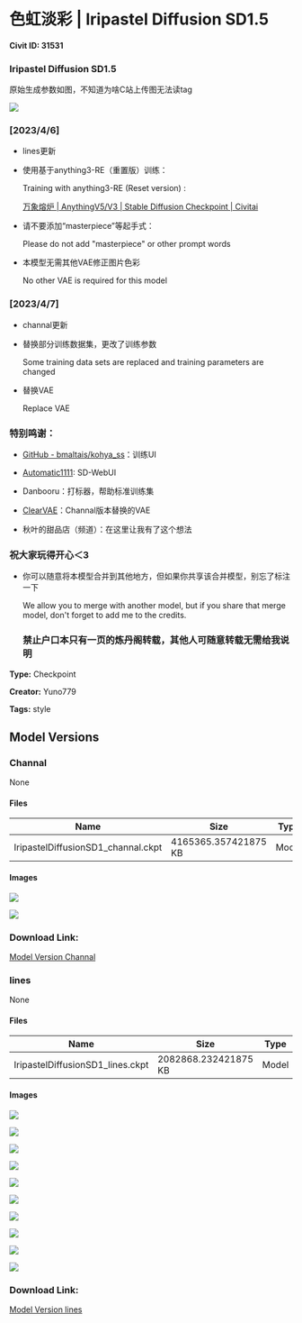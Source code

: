 # 色虹淡彩 | Iripastel Diffusion SD1.5

#### Civit ID: 31531

<h3>Iripastel Diffusion SD1.5</h3><p>原始生成参数如图，不知道为啥C站上传图无法读tag</p><img src="https://imagecache.civitai.com/xG1nkqKTMzGDvpLrqFT7WA/56f2dd9d-e8f7-4928-f20e-f59e41149300/width=525/56f2dd9d-e8f7-4928-f20e-f59e41149300.jpeg" /><h3>[2023/4/6]</h3><ul><li><p>lines更新</p></li><li><p>使用基于anything3-RE（重置版）训练：</p><p>Training with anything3-RE (Reset version) :</p><p><a target="_blank" rel="ugc" href="https://civitai.com/models/9409/or-anythingv5v3">万象熔炉 | AnythingV5/V3 | Stable Diffusion Checkpoint | Civitai</a></p></li><li><p>请不要添加“masterpiece”等起手式：</p><p>Please do not add "masterpiece" or other prompt words</p></li><li><p>本模型无需其他VAE修正图片色彩</p><p>No other VAE is required for this model</p></li></ul><h3>[2023/4/7]</h3><ul><li><p>channal更新</p></li><li><p>替换部分训练数据集，更改了训练参数</p><p>Some training data sets are replaced and training parameters are changed</p></li><li><p>替换VAE</p><p>Replace VAE</p></li></ul><h3>特别鸣谢：</h3><ul><li><p><a target="_blank" rel="ugc" href="https://github.com/bmaltais/kohya_ss">GitHub - bmaltais/kohya_ss</a>：训练UI</p></li><li><p><a target="_blank" rel="ugc" href="https://github.com/AUTOMATIC1111/">Automatic1111</a>: SD-WebUI</p></li><li><p>Danbooru：打标器，帮助标准训练集</p></li><li><p><a target="_blank" rel="ugc" href="https://civitai.com/models/22354?modelVersionId=26689">ClearVAE</a>：Channal版本替换的VAE</p></li><li><p>秋叶的甜品店（频道）：在这里让我有了这个想法</p></li></ul><h3>祝大家玩得开心＜3</h3><ul><li><p>你可以随意将本模型合并到其他地方，但如果你共享该合并模型，别忘了标注一下</p><p>We allow you to merge with another model, but if you share that merge model, don't forget to add me to the credits.</p><h3>禁止户口本只有一页的炼丹阁转载，其他人可随意转载无需给我说明</h3></li></ul>

**Type:** Checkpoint

**Creator:** Yuno779

**Tags:** style

## Model Versions

### Channal

None

#### Files

| Name | Size | Type | Format | Download Url | AutoV1 | AutoV2 | SHA256 | CRC32 | BLAKE3 |
| --- | --- | --- | --- | --- | --- | --- | --- | --- | --- |
| IripastelDiffusionSD1_channal.ckpt | 4165365.357421875 KB | Model | PickleTensor | https://civitai.com/api/download/models/38786 | E1356F5D | 2DB0A44430 | 2DB0A44430CD3E6BBE94D312BC70B94434D97C44AE5470E1DCEC358DC466C403 | 8E5A35CB | FBFCCE356B99A4DAA455D97FC604DB0C29E7629A455B17AC041A302E606A58EC |

#### Images

<p><img src="https://image.civitai.com/xG1nkqKTMzGDvpLrqFT7WA/e9093db5-ccec-4f20-bad8-d3d125800600/width=450/429792.jpeg" /></p>

<p><img src="https://image.civitai.com/xG1nkqKTMzGDvpLrqFT7WA/1ff5ddb9-b32c-4797-a886-cdff93883000/width=450/429796.jpeg" /></p>

### Download Link:

[Model Version Channal](https://civitai.com/api/download/models/38786)

### lines

None

#### Files

| Name | Size | Type | Format | Download Url | AutoV1 | AutoV2 | SHA256 | CRC32 | BLAKE3 |
| --- | --- | --- | --- | --- | --- | --- | --- | --- | --- |
| IripastelDiffusionSD1_lines.ckpt | 2082868.232421875 KB | Model | PickleTensor | https://civitai.com/api/download/models/37979 | 8AA756F3 | 5A4EE72C59 | 5A4EE72C59F1E7CE5BEF7140D98120472F562BBA1157A234C1074B55FDC99C3A | F7B27C97 | 4FED473AEBC95AD90B1299171596AA5DA3F9D7C92DD16DF62A7C5856BCCD24BD |

#### Images

<p><img src="https://image.civitai.com/xG1nkqKTMzGDvpLrqFT7WA/226be6c5-68ae-4048-ca39-3ae1f91dfe00/width=450/465769.jpeg" /></p>

<p><img src="https://image.civitai.com/xG1nkqKTMzGDvpLrqFT7WA/2329703f-443a-438d-4398-ba9e4df23a00/width=450/419587.jpeg" /></p>

<p><img src="https://image.civitai.com/xG1nkqKTMzGDvpLrqFT7WA/b8b75c86-7485-49ac-aac4-46af846c1d00/width=450/459044.jpeg" /></p>

<p><img src="https://image.civitai.com/xG1nkqKTMzGDvpLrqFT7WA/d1dc39fa-e248-4f9b-6b9d-61a5f83f2100/width=450/419589.jpeg" /></p>

<p><img src="https://image.civitai.com/xG1nkqKTMzGDvpLrqFT7WA/e2038895-5209-47dc-f7c6-118f3d576800/width=450/419501.jpeg" /></p>

<p><img src="https://image.civitai.com/xG1nkqKTMzGDvpLrqFT7WA/2d4ce30b-d7f9-464c-fd43-109743adc600/width=450/419499.jpeg" /></p>

<p><img src="https://image.civitai.com/xG1nkqKTMzGDvpLrqFT7WA/94d503a1-8bbe-4a19-fff7-4704e5c81400/width=450/419632.jpeg" /></p>

<p><img src="https://image.civitai.com/xG1nkqKTMzGDvpLrqFT7WA/6a767081-ebb5-4a98-6870-878798d52f00/width=450/419502.jpeg" /></p>

<p><img src="https://image.civitai.com/xG1nkqKTMzGDvpLrqFT7WA/1293f57c-80b8-4f8b-cc3a-827695695000/width=450/419659.jpeg" /></p>

<p><img src="https://image.civitai.com/xG1nkqKTMzGDvpLrqFT7WA/59edd827-3015-4ddc-67e3-dc6b01518f00/width=450/434469.jpeg" /></p>

### Download Link:

[Model Version lines](https://civitai.com/api/download/models/37979)

